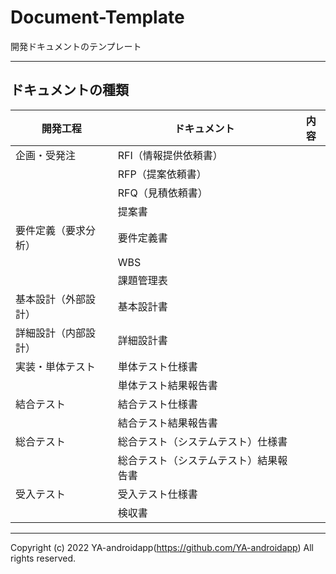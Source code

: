 # Document-Template

開発ドキュメントのテンプレート

---

## ドキュメントの種類

| 開発工程             | ドキュメント                           | 内容 |
| -------------------- | -------------------------------------- | ---- |
| 企画・受発注         | RFI（情報提供依頼書）                  |      |
|                      | RFP（提案依頼書）                      |      |
|                      | RFQ（見積依頼書）                      |      |
|                      | 提案書                                 |      |
| 要件定義（要求分析） | 要件定義書                             |      |
|                      | WBS                                    |      |
|                      | 課題管理表                             |      |
| 基本設計（外部設計） | 基本設計書                             |      |
| 詳細設計（内部設計） | 詳細設計書                             |      |
| 実装・単体テスト     | 単体テスト仕様書                       |      |
|                      | 単体テスト結果報告書                   |      |
| 結合テスト           | 結合テスト仕様書                       |      |
|                      | 結合テスト結果報告書                   |      |
| 総合テスト           | 総合テスト（システムテスト）仕様書     |      |
|                      | 総合テスト（システムテスト）結果報告書 |      |
| 受入テスト           | 受入テスト仕様書                       |      |
|                      | 検収書                                 |      |

---

Copyright (c) 2022 YA-androidapp(https://github.com/YA-androidapp) All rights reserved.
